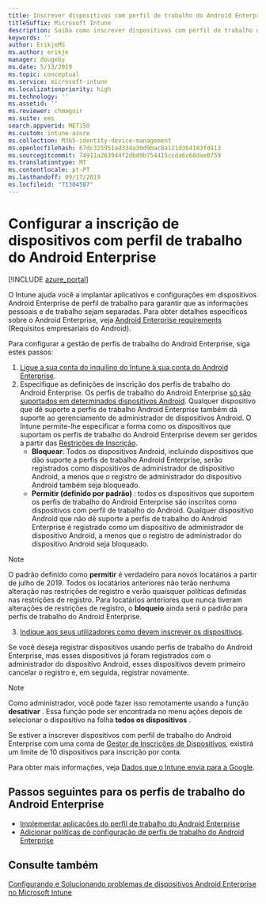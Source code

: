 ```yaml
---
title: Inscrever dispositivos com perfil de trabalho do Android Enterprise no Intune
titleSuffix: Microsoft Intune
description: Saiba como inscrever dispositivos com perfil de trabalho do Android Enterprise no Intune.
keywords: ''
author: ErikjeMS
ms.author: erikje
manager: dougeby
ms.date: 5/13/2019
ms.topic: conceptual
ms.service: microsoft-intune
ms.localizationpriority: high
ms.technology: ''
ms.assetid: ''
ms.reviewer: chmaguir
ms.suite: ems
search.appverid: MET150
ms.custom: intune-azure
ms.collection: M365-identity-device-management
ms.openlocfilehash: 67dc325951ad334a30d9bac8a121d364183fd413
ms.sourcegitcommit: 74911a263944f2dbd9b754415ccda6c68dae0759
ms.translationtype: MT
ms.contentlocale: pt-PT
ms.lasthandoff: 09/17/2019
ms.locfileid: "71304587"
---
```

# <a name="set-up-enrollment-of-android-enterprise-work-profile-devices"></a>Configurar a inscrição de dispositivos com perfil de trabalho do Android Enterprise

[!INCLUDE [azure_portal](./includes/azure_portal.md)]

O Intune ajuda você a implantar aplicativos e configurações em dispositivos Android Enterprise de perfil de trabalho para garantir que as informações pessoais e de trabalho sejam separadas. Para obter detalhes específicos sobre o Android Enterprise, veja [Android Enterprise requirements](https://support.google.com/work/android/answer/6174145?hl=en&ref_topic=6151012) (Requisitos empresariais do Android).

Para configurar a gestão de perfis de trabalho do Android Enterprise, siga estes passos:

1. [Ligue a sua conta do inquilino do Intune à sua conta do Android Enterprise](connect-intune-android-enterprise.md).
2. Especifique as definições de inscrição dos perfis de trabalho do Android Enterprise. Os perfis de trabalho do Android Enterprise [só são suportados em determinados dispositivos Android](https://support.google.com/work/android/answer/6174145?hl=en&ref_topic=6151012%20style=%22target=new_window%22). Qualquer dispositivo que dê suporte a perfis de trabalho Android Enterprise também dá suporte ao gerenciamento de administrador de dispositivos Android. O Intune permite-lhe especificar a forma como os dispositivos que suportam os perfis de trabalho do Android Enterprise devem ser geridos a partir das [Restrições de Inscrição](enrollment-restrictions-set.md).
    - **Bloquear**:  Todos os dispositivos Android, incluindo dispositivos que dão suporte a perfis de trabalho Android Enterprise, serão registrados como dispositivos de administrador de dispositivo Android, a menos que o registro de administrador do dispositivo Android também seja bloqueado. 
    - **Permitir (definido por padrão)** : todos os dispositivos que suportem os perfis de trabalho do Android Enterprise são inscritos como dispositivos com perfil de trabalho do Android. Qualquer dispositivo Android que não dê suporte a perfis de trabalho do Android Enterprise é registrado como um dispositivo de administrador de dispositivo Android, a menos que o registro de administrador do dispositivo Android seja bloqueado. 
> [!NOTE]
> O padrão definido como **permitir** é verdadeiro para novos locatários a partir de julho de 2019. Todos os locatários anteriores não terão nenhuma alteração nas restrições de registro e verão quaisquer políticas definidas nas restrições de registro. Para locatários anteriores que nunca tiveram alterações de restrições de registro, o **bloqueio** ainda será o padrão para perfis de trabalho do Android Enterprise.

3. [Indique aos seus utilizadores como devem inscrever os dispositivos](/intune-user-help/create-a-work-profile-and-enroll-your-device-in-intune-android).  

Se você deseja registrar dispositivos usando perfis de trabalho do Android Enterprise, mas esses dispositivos já foram registrados com o administrador do dispositivo Android, esses dispositivos devem primeiro cancelar o registro e, em seguida, registrar novamente.
> [!NOTE]
> Como administrador, você pode fazer isso remotamente usando a função **desativar** . Essa função pode ser encontrada no menu ações depois de selecionar o dispositivo na folha **todos os dispositivos** .

Se estiver a inscrever dispositivos com perfil de trabalho do Android Enterprise com uma conta de [Gestor de Inscrições de Dispositivos](device-enrollment-manager-enroll.md), existirá um limite de 10 dispositivos para inscrição por conta.

Para obter mais informações, veja [Dados que o Intune envia para a Google](data-intune-sends-to-google.md).

## <a name="next-steps-for-android-enterprise-work-profiles"></a>Passos seguintes para os perfis de trabalho do Android Enterprise
- [Implementar aplicações do perfil de trabalho do Android Enterprise](apps-add-android-for-work.md)
- [Adicionar políticas de configuração de perfis de trabalho do Android Enterprise](device-profiles.md)

## <a name="see-also"></a>Consulte também

[Configurando e Solucionando problemas de dispositivos Android Enterprise no Microsoft Intune](https://support.microsoft.com/help/4476974)
